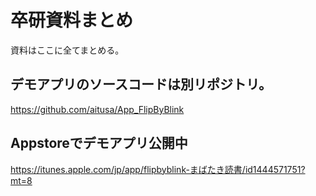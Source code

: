 # 卒研資料まとめ
資料はここに全てまとめる。

## デモアプリのソースコードは別リポジトリ。
https://github.com/aitusa/App_FlipByBlink

## Appstoreでデモアプリ公開中
https://itunes.apple.com/jp/app/flipbyblink-まばたき読書/id1444571751?mt=8
